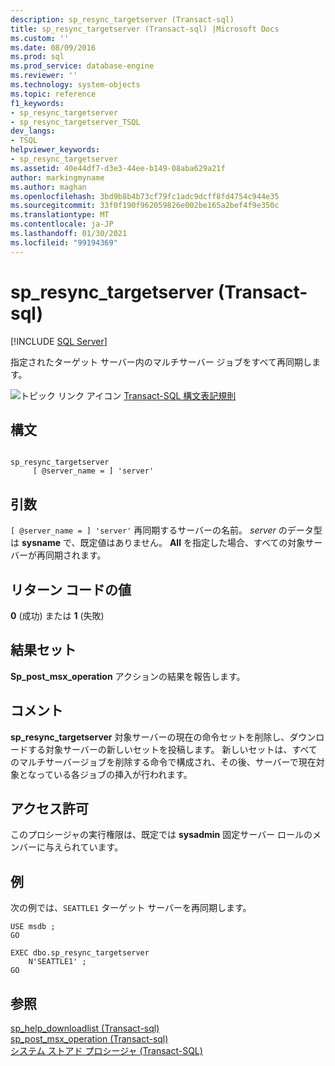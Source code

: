 ```yaml
---
description: sp_resync_targetserver (Transact-sql)
title: sp_resync_targetserver (Transact-sql) |Microsoft Docs
ms.custom: ''
ms.date: 08/09/2016
ms.prod: sql
ms.prod_service: database-engine
ms.reviewer: ''
ms.technology: system-objects
ms.topic: reference
f1_keywords:
- sp_resync_targetserver
- sp_resync_targetserver_TSQL
dev_langs:
- TSQL
helpviewer_keywords:
- sp_resync_targetserver
ms.assetid: 40e44df7-d3e3-44ee-b149-08aba629a21f
author: markingmyname
ms.author: maghan
ms.openlocfilehash: 3bd9b8b4b73cf79fc1adc9dcff8fd4754c944e35
ms.sourcegitcommit: 33f0f190f962059826e002be165a2bef4f9e350c
ms.translationtype: MT
ms.contentlocale: ja-JP
ms.lasthandoff: 01/30/2021
ms.locfileid: "99194369"
---
```

# <a name="sp_resync_targetserver-transact-sql"></a>sp_resync_targetserver (Transact-sql)
[!INCLUDE [SQL Server](../../includes/applies-to-version/sqlserver.md)]

  指定されたターゲット サーバー内のマルチサーバー ジョブをすべて再同期します。  
  
 ![トピック リンク アイコン](../../database-engine/configure-windows/media/topic-link.gif "トピック リンク アイコン") [Transact-SQL 構文表記規則](../../t-sql/language-elements/transact-sql-syntax-conventions-transact-sql.md)  
  
## <a name="syntax"></a>構文  
  
```  
  
sp_resync_targetserver  
     [ @server_name = ] 'server'  
```  
  
## <a name="arguments"></a>引数  
`[ @server_name = ] 'server'` 再同期するサーバーの名前。 *server* のデータ型は **sysname** で、既定値はありません。 **All** を指定した場合、すべての対象サーバーが再同期されます。  
  
## <a name="return-code-values"></a>リターン コードの値  
 **0** (成功) または **1** (失敗)  
  
## <a name="result-sets"></a>結果セット  
 **Sp_post_msx_operation** アクションの結果を報告します。  
  
## <a name="remarks"></a>コメント  
 **sp_resync_targetserver** 対象サーバーの現在の命令セットを削除し、ダウンロードする対象サーバーの新しいセットを投稿します。 新しいセットは、すべてのマルチサーバージョブを削除する命令で構成され、その後、サーバーで現在対象となっている各ジョブの挿入が行われます。  
  
## <a name="permissions"></a>アクセス許可  
 このプロシージャの実行権限は、既定では **sysadmin** 固定サーバー ロールのメンバーに与えられています。  
  
## <a name="examples"></a>例  
 次の例では、`SEATTLE1` ターゲット サーバーを再同期します。  
  
```  
USE msdb ;  
GO  
  
EXEC dbo.sp_resync_targetserver  
    N'SEATTLE1' ;  
GO  
```  
  
## <a name="see-also"></a>参照  
 [sp_help_downloadlist &#40;Transact-sql&#41;](../../relational-databases/system-stored-procedures/sp-help-downloadlist-transact-sql.md)   
 [sp_post_msx_operation &#40;Transact-sql&#41;](../../relational-databases/system-stored-procedures/sp-post-msx-operation-transact-sql.md)   
 [システム ストアド プロシージャ &#40;Transact-SQL&#41;](../../relational-databases/system-stored-procedures/system-stored-procedures-transact-sql.md)  
  
  
